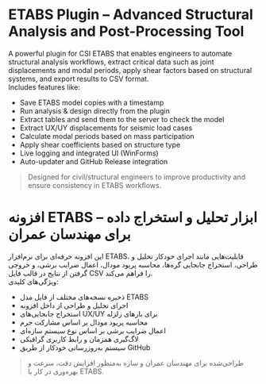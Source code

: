# ETABS Plugin – Advanced Structural Analysis and Post-Processing Tool

A powerful plugin for CSI ETABS that enables engineers to automate structural analysis workflows, extract critical data such as joint displacements and modal periods, apply shear factors based on structural systems, and export results to CSV format.  
Includes features like:

- Save ETABS model copies with a timestamp
- Run analysis & design directly from the plugin
- Extract tables and send them to the server to check the model
- Extract UX/UY displacements for seismic load cases
- Calculate modal periods based on mass participation
- Apply shear coefficients based on structure type
- Live logging and integrated UI (WinForms)
- Auto-updater and GitHub Release integration

> Designed for civil/structural engineers to improve productivity and ensure consistency in ETABS workflows.

# افزونه ETABS – ابزار تحلیل و استخراج داده برای مهندسان عمران

این افزونه حرفه‌ای برای نرم‌افزار ETABS، قابلیت‌هایی مانند اجرای خودکار تحلیل و طراحی، استخراج جابجایی گره‌ها، محاسبه پریود مودال، اعمال ضرایب برشی، و خروجی گرفتن از نتایج در قالب فایل CSV را فراهم می‌کند.  
ویژگی‌های کلیدی:

- ذخیره نسخه‌های مختلف از فایل مدل ETABS
- اجرای تحلیل و طراحی از داخل افزونه
- استخراج جابجایی‌های UX/UY برای بارهای زلزله
- محاسبه پریود مودال بر اساس مشارکت جرم
- اعمال ضرایب برشی بر اساس نوع سیستم سازه‌ای
- لاگ‌گیری همزمان و رابط کاربری گرافیکی
- سیستم به‌روزرسانی خودکار از طریق GitHub

> طراحی‌شده برای مهندسان عمران و سازه به‌منظور افزایش دقت، سرعت و بهره‌وری در کار با ETABS.
